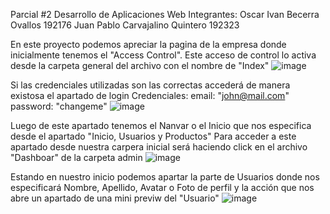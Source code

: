 Parcial #2 Desarrollo de Aplicaciones Web
Integrantes: 
Oscar Ivan Becerra Ovallos 192176
Juan Pablo Carvajalino Quintero 192323

En este proyecto podemos apreciar la pagina de la empresa donde inicialmente tenemos el "Access Control".
Este acceso de control lo activa desde la carpeta general del archivo con el nombre de "Index"
![image](https://github.com/user-attachments/assets/e67ce0a4-b4db-4e42-999b-39d91a5a8b64)

Si las credenciales utilizadas son las correctas accederá de manera existosa el apartado de login
Credenciales: email: "john@mail.com" password: "changeme"
![image](https://github.com/user-attachments/assets/8a9102a9-a991-4c64-a42e-84ef01a5c4b2)


Luego de este apartado tenemos el Nanvar o el Inicio que nos especifica desde el apartado "Inicio, Usuarios y Productos"
Para acceder a este apartado desde nuestra carpera inicial será haciendo click en el archivo "Dashboar" de la carpeta admin 
![image](https://github.com/user-attachments/assets/ae2bca8e-9097-4d81-8930-d4118b36e5a5)

Estando en nuestro inicio podemos apartar la parte de Usuarios donde nos especificará Nombre, Apellido, Avatar o Foto de perfil y la acción que nos abre un apartado de una mini previw del "Usuario"
![image](https://github.com/user-attachments/assets/955fca9a-67da-4cbb-8ecb-81b5635af2fc)
